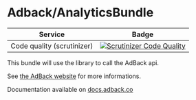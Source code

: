 Adback/AnalyticsBundle
======================

| Service | Badge |
| -------- |:--------:|
| Code quality (scrutinizer) | [![Scrutinizer Code Quality](https://scrutinizer-ci.com/g/dekalee/adback-analytics-bundle/badges/quality-score.png?b=master)](https://scrutinizer-ci.com/g/dekalee/adback-analytics-bundle/?branch=master) |

This bundle will use the library to call the AdBack api.

See [the AdBack website](http://adback.co) for more informations.

Documentation available on [docs.adback.co](http://docs.adback.co/)
